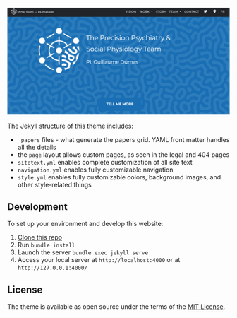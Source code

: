 
![screenshot](./screenshot.png)


The Jekyll structure of this theme includes:

- `_papers` files - what generate the papers grid. YAML front matter handles all the details
- the `page` layout allows custom pages, as seen in the legal and 404 pages
- `sitetext.yml` enables complete customization of all site text
- `navigation.yml` enables fully customizable navigation
- `style.yml` enables fully customizable colors, background images, and other style-related things


[template]: https://github.com/raviriley/agency-jekyll-theme-starter

<!--
## Documentation and Usage

**TODO:** Write usage instructions here. Describe available layouts, includes, or assets.

navheader is used only for the home page. nav is used everywhere else.

Layouts:

Includes:

-->


## Development

To set up your environment and develop this website:
1. [Clone this repo](https://github.com/ppsp-team/ppsp-team.github.io.git)
2. Run `bundle install`
3. Launch the server `bundle exec jekyll serve` 
4. Access your local server at `http://localhost:4000` or at `http://127.0.0.1:4000/`

<!-- ## Add pages/Big changes (create a remote branch, make changes, merge request)
## Add a paper (open file, copy-paste example) -->

## License

The theme is available as open source under the terms of the [MIT License](https://opensource.org/licenses/MIT).

<!--

## Example Implementations

- [CV Enterprises](https://cventerprises.org)
- [Mortazavi Lab at UC Irvine](https://mortazavilab.github.io/)

-->
